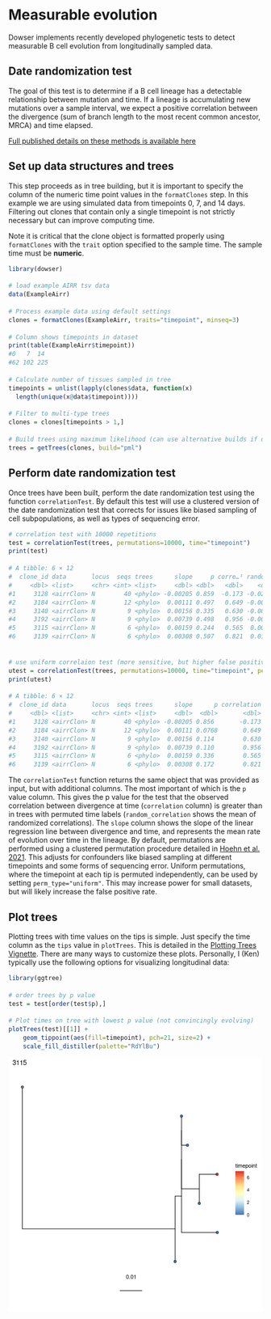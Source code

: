 # Measurable evolution

Dowser implements recently developed phylogenetic tests to detect measurable B cell evolution from longitudinally sampled data.

## Date randomization test

The goal of this test is to determine if a B cell lineage has a detectable relationship between mutation and time. If a lineage is accumulating new mutations over a sample interval, we expect a positive correlation between the divergence (sum of branch length to the most recent common ancestor, MRCA) and time elapsed. 

[Full published details on these methods is available here](https://elifesciences.org/articles/70873)

## Set up data structures and trees

This step proceeds as in tree building, but it is important to specify the column of the numeric time point values in the `formatClones` step. In this example we are using simulated data from timepoints 0, 7, and 14 days. Filtering out clones that contain only a single timepoint is not strictly necessary but can improve computing time.

Note it is critical that the clone object is formatted properly using `formatClones` with the `trait` option specified to the sample time. The sample time must be **numeric**.


``` r
library(dowser)

# load example AIRR tsv data
data(ExampleAirr)

# Process example data using default settings
clones = formatClones(ExampleAirr, traits="timepoint", minseq=3)

# Column shows timepoints in dataset
print(table(ExampleAirr$timepoint))
#0   7  14 
#62 102 225 

# Calculate number of tissues sampled in tree
timepoints = unlist(lapply(clones$data, function(x)
  length(unique(x@data$timepoint))))

# Filter to multi-type trees
clones = clones[timepoints > 1,]

# Build trees using maximum likelihood (can use alternative builds if desired)
trees = getTrees(clones, build="pml")
```

## Perform date randomization test

Once trees have been built, perform the date randomization test using the function `correlationTest`. By default this test will use a clustered version of the date randomization test that corrects for issues like biased sampling of cell subpopulations, as well as types of sequencing error.



``` r
# correlation test with 10000 repetitions
test = correlationTest(trees, permutations=10000, time="timepoint")
print(test)

# A tibble: 6 × 12
#  clone_id data       locus  seqs trees      slope     p corre…¹ random…²  min_p
#     <dbl> <list>     <chr> <int> <list>     <dbl> <dbl>   <dbl>    <dbl>  <dbl>
#1     3128 <airrClon> N        40 <phylo> -0.00205 0.859  -0.173 -0.0257  0.0667
#2     3184 <airrClon> N        12 <phylo>  0.00111 0.497   0.649 -0.00429 0.5   
#3     3140 <airrClon> N         9 <phylo>  0.00156 0.335   0.630 -0.00835 0.333 
#4     3192 <airrClon> N         9 <phylo>  0.00739 0.498   0.956 -0.00306 0.5   
#5     3115 <airrClon> N         6 <phylo>  0.00159 0.244   0.565  0.00236 0.25  
#6     3139 <airrClon> N         6 <phylo>  0.00308 0.507   0.821  0.0112  0.5   


# use uniform correlaion test (more sensitive, but higher false positive rate)
utest = correlationTest(trees, permutations=10000, time="timepoint", perm_type="uniform")
print(utest)

# A tibble: 6 × 12
#  clone_id data       locus  seqs trees      slope      p correlation random_c…¹
#     <dbl> <list>     <chr> <int> <list>     <dbl>  <dbl>       <dbl>      <dbl>
#1     3128 <airrClon> N        40 <phylo> -0.00205 0.856       -0.173   0.00146 
#2     3184 <airrClon> N        12 <phylo>  0.00111 0.0768       0.649  -0.00223 
#3     3140 <airrClon> N         9 <phylo>  0.00156 0.114        0.630   0.00205 
#4     3192 <airrClon> N         9 <phylo>  0.00739 0.110        0.956   0.000223
#5     3115 <airrClon> N         6 <phylo>  0.00159 0.336        0.565   0.00409 
#6     3139 <airrClon> N         6 <phylo>  0.00308 0.172        0.821   0.00431 
```

The `correlationTest` function returns the same object that was provided as input, but with additional columns. The most important of which is the `p` value column. This gives the p value for the test that the observed correlation between divergence at time (`correlation` column) is greater than in trees with permuted time labels (`random_correlation` shows the mean of randomized correlations). The `slope` column shows the slope of the linear regression line between divergence and time, and represents the mean rate of evolution over time in the lineage. By default, permutations are performed using a clustered permutation procedure detailed in [Hoehn et al. 2021](https://elifesciences.org/articles/70873). This adjusts for confounders like biased sampling at different timepoints and some forms of sequencing error. Uniform permutations, where the timepoint at each tip is permuted independently, can be used by setting `perm_type="uniform"`. This may increase power for small datasets, but will likely increase the false positive rate.

## Plot trees

Plotting trees with time values on the tips is simple. Just specify the time column as the `tips` value in `plotTrees`. This is detailed in the [Plotting Trees Vignette](Plotting-Trees-Vignette.md). There are many ways to customize these plots. Personally, I (Ken) typically use the following options for visualizing longitudinal data:


``` r
library(ggtree)

# order trees by p value
test = test[order(test$p),]

# Plot times on tree with lowest p value (not convincingly evolving)
plotTrees(test)[[1]] + 
    geom_tippoint(aes(fill=timepoint), pch=21, size=2) +
    scale_fill_distiller(palette="RdYlBu")
```

![plot of chunk Measurable-Evolution-4](figure/Measurable-Evolution-4-1.png)
